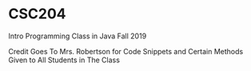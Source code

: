 # CSC204
Intro Programming Class in Java Fall 2019

Credit Goes To Mrs. Robertson for Code Snippets and Certain Methods Given to All Students in The Class
